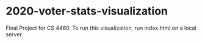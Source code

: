 # 2020-voter-stats-visualization
Final Project for CS 4460. To run this visualization, run index.html on a local server.
